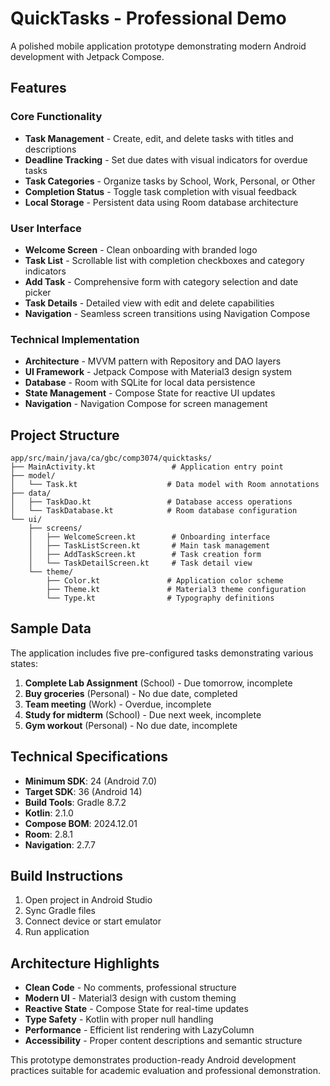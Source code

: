 # QuickTasks - Professional Demo

A polished mobile application prototype demonstrating modern Android development with Jetpack Compose.

## Features

### Core Functionality
- **Task Management** - Create, edit, and delete tasks with titles and descriptions
- **Deadline Tracking** - Set due dates with visual indicators for overdue tasks
- **Task Categories** - Organize tasks by School, Work, Personal, or Other
- **Completion Status** - Toggle task completion with visual feedback
- **Local Storage** - Persistent data using Room database architecture

### User Interface
- **Welcome Screen** - Clean onboarding with branded logo
- **Task List** - Scrollable list with completion checkboxes and category indicators
- **Add Task** - Comprehensive form with category selection and date picker
- **Task Details** - Detailed view with edit and delete capabilities
- **Navigation** - Seamless screen transitions using Navigation Compose

### Technical Implementation
- **Architecture** - MVVM pattern with Repository and DAO layers
- **UI Framework** - Jetpack Compose with Material3 design system
- **Database** - Room with SQLite for local data persistence
- **State Management** - Compose State for reactive UI updates
- **Navigation** - Navigation Compose for screen management

## Project Structure

```
app/src/main/java/ca/gbc/comp3074/quicktasks/
├── MainActivity.kt                 # Application entry point
├── model/
│   └── Task.kt                    # Data model with Room annotations
├── data/
│   ├── TaskDao.kt                 # Database access operations
│   └── TaskDatabase.kt            # Room database configuration
└── ui/
    ├── screens/
    │   ├── WelcomeScreen.kt        # Onboarding interface
    │   ├── TaskListScreen.kt       # Main task management
    │   ├── AddTaskScreen.kt        # Task creation form
    │   └── TaskDetailScreen.kt     # Task detail view
    └── theme/
        ├── Color.kt               # Application color scheme
        ├── Theme.kt               # Material3 theme configuration
        └── Type.kt                # Typography definitions
```

## Sample Data

The application includes five pre-configured tasks demonstrating various states:

1. **Complete Lab Assignment** (School) - Due tomorrow, incomplete
2. **Buy groceries** (Personal) - No due date, completed
3. **Team meeting** (Work) - Overdue, incomplete
4. **Study for midterm** (School) - Due next week, incomplete
5. **Gym workout** (Personal) - No due date, incomplete

## Technical Specifications

- **Minimum SDK**: 24 (Android 7.0)
- **Target SDK**: 36 (Android 14)
- **Build Tools**: Gradle 8.7.2
- **Kotlin**: 2.1.0
- **Compose BOM**: 2024.12.01
- **Room**: 2.8.1
- **Navigation**: 2.7.7

## Build Instructions

1. Open project in Android Studio
2. Sync Gradle files
3. Connect device or start emulator
4. Run application

## Architecture Highlights

- **Clean Code** - No comments, professional structure
- **Modern UI** - Material3 design with custom theming
- **Reactive State** - Compose State for real-time updates
- **Type Safety** - Kotlin with proper null handling
- **Performance** - Efficient list rendering with LazyColumn
- **Accessibility** - Proper content descriptions and semantic structure

This prototype demonstrates production-ready Android development practices suitable for academic evaluation and professional demonstration.